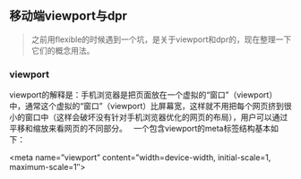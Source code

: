 ## 移动端viewport与dpr
> 之前用flexible的时候遇到一个坑，是关于viewport和dpr的，现在整理一下它们的概念用法。  

### viewport  
viewport的解释是：手机浏览器是把页面放在一个虚拟的“窗口”（viewport）中，通常这个虚拟的“窗口”（viewport）比屏幕宽，这样就不用把每个网页挤到很小的窗口中（这样会破坏没有针对手机浏览器优化的网页的布局），用户可以通过平移和缩放来看网页的不同部分。  
一个包含viewport的meta标签结构基本如下：

<meta name=”viewport” content=”width=device-width, initial-scale=1, maximum-scale=1″>
